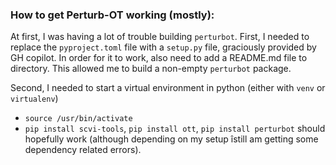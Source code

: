 ### How to get Perturb-OT working (mostly):

At first, I was having a lot of trouble building `perturbot`. First, I needed to replace the `pyproject.toml` file with a `setup.py` file, graciously provided by GH copilot. In order for it to work, also need to add a README.md file to directory. This allowed me to build a non-empty `perturbot` package.

Second, I needed to start a virtual environment in python (either with `venv` or `virtualenv`)
* `source /usr/bin/activate`
* `pip install scvi-tools`, `pip install ott`, `pip install perturbot` should hopefully work (although depending on my setup îstill am getting some dependency related errors).
